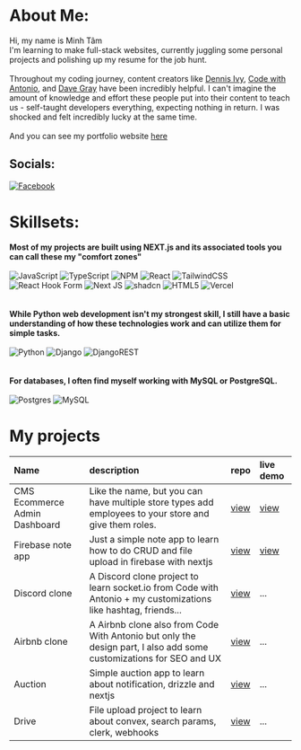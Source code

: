 # About Me:
Hi, my name is Minh Tâm 
    <br>
I'm learning to make full-stack websites, currently juggling some personal projects and polishing up my resume for the job hunt.
    <br>
    <br>
Throughout my coding journey, content creators like [Dennis Ivy](https://www.youtube.com/@DennisIvy), [Code with Antonio](https://www.youtube.com/@codewithantonio), and [Dave Gray](https://www.youtube.com/@DaveGrayTeachesCode) have been incredibly helpful. I can't imagine the amount of knowledge and effort these people put into their content to teach us - self-taught developers everything, expecting nothing in return. I was shocked and felt incredibly lucky at the same time.
<br>
<br>
And you can see my portfolio website
[here](portfolio-od4ymt0rf-nevalearntocodes-projects.vercel.app)

## Socials:
[![Facebook](https://img.shields.io/badge/Facebook-%231877F2.svg?logo=Facebook&logoColor=white)](https://facebook.com/callme.Neva) 
# Skillsets:
**Most of my projects are built using NEXT.js and its associated tools you can call these my "comfort zones"**
    <br>
    <br>
![JavaScript](https://img.shields.io/badge/javascript-%23323330.svg?style=for-the-badge&logo=javascript&logoColor=%23F7DF1E) 
![TypeScript](https://img.shields.io/badge/typescript-%23007ACC.svg?style=for-the-badge&logo=typescript&logoColor=white) 
![NPM](https://img.shields.io/badge/NPM-%23CB3837.svg?style=for-the-badge&logo=npm&logoColor=white) 
![React](https://img.shields.io/badge/react-%2320232a.svg?style=for-the-badge&logo=react&logoColor=%2361DAFB) 
![TailwindCSS](https://img.shields.io/badge/tailwindcss-%2338B2AC.svg?style=for-the-badge&logo=tailwind-css&logoColor=white)
![React Hook Form](https://img.shields.io/badge/React%20Hook%20Form-%23EC5990.svg?style=for-the-badge&logo=reacthookform&logoColor=white) 
![Next JS](https://img.shields.io/badge/Next-black?style=for-the-badge&logo=next.js&logoColor=white) 
![shadcn](https://avatars.githubusercontent.com/u/139895814?s=30)
![HTML5](https://img.shields.io/badge/html5-%23E34F26.svg?style=for-the-badge&logo=html5&logoColor=white) 
![Vercel](https://img.shields.io/badge/vercel-%23000000.svg?style=for-the-badge&logo=vercel&logoColor=white) 
    <br>
    <br>
    <br>
**While Python web development isn't my strongest skill, I still have a basic understanding of how these technologies work and can utilize them for simple tasks.**
    <br>
    <br>
![Python](https://img.shields.io/badge/python-3670A0?style=for-the-badge&logo=python&logoColor=ffdd54) 
![Django](https://img.shields.io/badge/django-%23092E20.svg?style=for-the-badge&logo=django&logoColor=white)
![DjangoREST](https://img.shields.io/badge/DJANGO-REST-ff1709?style=for-the-badge&logo=django&logoColor=white&color=ff1709&labelColor=gray) 
    <br>
    <br>
    <br>
**For databases, I often find myself working with MySQL or PostgreSQL.**
    <br>
    <br>
![Postgres](https://img.shields.io/badge/postgres-%23316192.svg?style=for-the-badge&logo=postgresql&logoColor=white) 
![MySQL](https://img.shields.io/badge/mysql-%2300000f.svg?style=for-the-badge&logo=mysql&logoColor=white)

# My projects

| Name                          | description                                                                                                        | repo                                                        | live demo                                            |
| :---------------------------- | :----------------------------------------------------------------------------------------------------------------- | :---------------------------------------------------------- | :--------------------------------------------------- |
| CMS Ecommerce Admin Dashboard | Like the name, but you can have multiple store types add employees to your store and give them roles.              | [view](https://github.com/Nevalearntocode/ecommerce-admin)  | [view](https://ecommerce-admin-swart-six.vercel.app) |
| Firebase note app             | Just a simple note app to learn how to do CRUD and file upload in firebase with nextjs                             | [view](https://github.com/Nevalearntocode/firebase-noteapp) | [view](https://note-app-82370.web.app)               |
| Discord clone                 | A Discord clone project to learn socket.io from Code with Antonio + my customizations like hashtag, friends...     | [view](https://github.com/Nevalearntocode/discord2)         | ...                                                  |
| Airbnb clone                  | A Airbnb clone also from Code With Antonio but only the design part, I also add some customizations for SEO and UX | [view](https://github.com/Nevalearntocode/airbnb)           | ...                                                  |
| Auction                       | Simple auction app to learn about notification, drizzle and nextjs                                                 | [view](https://github.com/Nevalearntocode/auction-app)      | ...                                                  |
| Drive                         | File upload project to learn about convex, search params, clerk, webhooks                                          | [view](https://github.com/Nevalearntocode/file-storage)     | ...                                                  |
